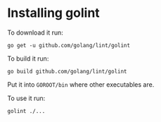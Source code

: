 # Installing golint
To download it run:
```
go get -u github.com/golang/lint/golint
```

To build it run:
```
go build github.com/golang/lint/golint
```

Put it into `GOROOT/bin` where other executables are.

To use it run:
```
golint ./...
```

